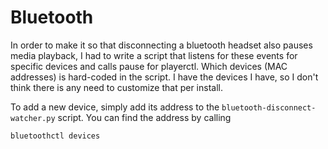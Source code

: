 # Bluetooth

In order to make it so that disconnecting a bluetooth headset also pauses media
playback, I had to write a script that listens for these events for specific
devices and calls pause for playerctl. Which devices (MAC addresses) is
hard-coded in the script. I have the devices I have, so I don't think there is
any need to customize that per install.

To add a new device, simply add its address to the
`bluetooth-disconnect-watcher.py` script. You can find the address by calling

```bash
bluetoothctl devices
```
